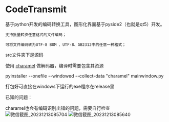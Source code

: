 # CodeTransmit
基于python开发的编码转换工具，图形化界面基于pyside2（也就是qt5）开发。 

    支持批量转换任意格式的文件编码；
  
    可将文件编码转为UTF-8 BOM 、UTF-8、GB2312中的任意一种格式；
  
  src文件夹下是源码  

使用 [charamel](https://github.com/chomechome/charamel) 做解码器，编译时需要包含其资源

pyinstaller --onefile --windowed --collect-data "charamel" mainwindow.py

打包好可直接在windows下运行的exe程序在release里

已知的问题：

charamel也会有编码识别出错的问题，需要自行检查
![微信截图_20231213085704](https://github.com/niunuinui/CodeTransmit/assets/5020840/37893979-817b-4098-a8f5-4cd6f79ddfc3)
![微信截图_20231213085640](https://github.com/niunuinui/CodeTransmit/assets/5020840/c7b5202d-554c-4eb4-8347-faafd603756c)

